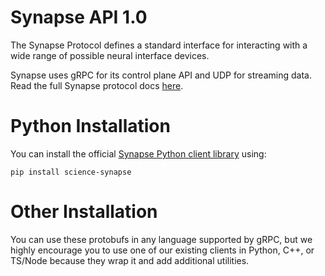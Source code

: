 # Synapse API 1.0

The Synapse Protocol defines a standard interface for interacting with a wide range of possible neural interface devices.

Synapse uses gRPC for its control plane API and UDP for streaming data. Read the full Synapse protocol docs [here](https://science.xyz/docs/d/synapse/index).

# Python Installation

You can install the official [Synapse Python client library](https://github.com/sciencecorp/synapse-python) using:

`pip install science-synapse`

# Other Installation

You can use these protobufs in any language supported by gRPC, but we highly encourage you to use one of our existing clients in Python, C++, or TS/Node because they wrap it and add additional utilities.
